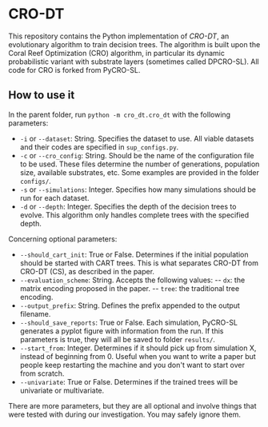 # CRO-DT

This repository contains the Python implementation of *CRO-DT*, an evolutionary algorithm to train decision trees. The algorithm is built upon the Coral Reef Optimization (CRO) algorithm, in particular its dynamic probabilistic variant with substrate layers (sometimes called DPCRO-SL). All code for CRO is forked from PyCRO-SL.

## How to use it

In the parent folder, run `python -m cro_dt.cro_dt` with the following parameters:

- `-i` or `--dataset`: String. Specifies the dataset to use. All viable datasets and their codes are specified in `sup_configs.py`.
- `-c` or `--cro_config`: String. Should be the name of the configuration file to be used. These files determine the number of generations, population size, available substrates, etc. Some examples are provided in the folder `configs/`. 
- `-s` or `--simulations`: Integer. Specifies how many simulations should be run for each dataset.
- `-d` or `--depth`: Integer. Specifies the depth of the decision trees to evolve. This algorithm only handles complete trees with the specified depth.

Concerning optional parameters:

- `--should_cart_init`: True or False. Determines if the initial population should be started with CART trees. This is what separates CRO-DT from CRO-DT (CS), as described in the paper.
- `--evaluation_scheme`: String. Accepts the following values:
-- `dx`: the matrix encoding proposed in the paper.
-- `tree`: the traditional tree encoding.
- `--output_prefix`: String. Defines the prefix appended to the output filename.
- `--should_save_reports`: True or False. Each simulation, PyCRO-SL generates a pyplot figure with information from the run. If this parameters is true, they will all be saved to folder `results/`.
- `--start_from`: Integer. Determines if it should pick up from simulation X, instead of beginning from 0. Useful when you want to write a paper but people keep restarting the machine and you don't want to start over from scratch.
- `--univariate`: True or False. Determines if the trained trees will be univariate or multivariate.

There are more parameters, but they are all optional and involve things that were tested with during our investigation. You may safely ignore them.
